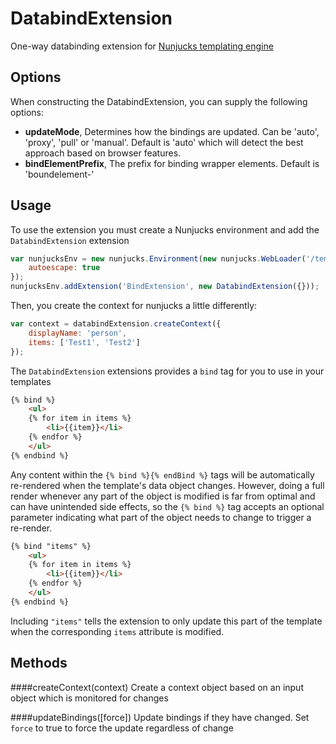 DatabindExtension
=================

One-way databinding extension for [Nunjucks templating engine](http://mozilla.github.io/nunjucks/)

Options
-----
When constructing the DatabindExtension, you can supply the following options:

* **updateMode**, Determines how the bindings are updated. Can be 'auto', 'proxy', 'pull' or 'manual'. Default is 'auto' which will detect the best approach based on browser features.
* **bindElementPrefix**, The prefix for binding wrapper elements. Default is 'boundelement-'

Usage
-----
To use the extension you must create a Nunjucks environment and add the `DatabindExtension` extension
```javascript
var nunjucksEnv = new nunjucks.Environment(new nunjucks.WebLoader('/templates'), {
    autoescape: true
});
nunjucksEnv.addExtension('BindExtension', new DatabindExtension({}));
```

Then, you create the context for nunjucks a little differently:
```javascript
var context = databindExtension.createContext({
    displayName: 'person',
    items: ['Test1', 'Test2']
});
```

The `DatabindExtension` extensions provides a `bind` tag for you to use in your templates
```html
{% bind %}
    <ul>
    {% for item in items %}
        <li>{{item}}</li>
    {% endfor %}
    </ul>
{% endbind %}
```

Any content within the `{% bind %}{% endBind %}` tags will be automatically re-rendered when the template's data object changes. However, doing a full render whenever any part of the object is modified is far from optimal and can have unintended side effects, so the `{% bind %}` tag accepts an optional parameter indicating what part of the object needs to change to trigger a re-render.
```html
{% bind "items" %}
    <ul>
    {% for item in items %}
        <li>{{item}}</li>
    {% endfor %}
    </ul>
{% endbind %}
```

Including `"items"` tells the extension to only update this part of the template when the corresponding `items` attribute is modified.

Methods
-----
####createContext(context)
Create a context object based on an input object which is monitored for changes

####updateBindings([force])
Update bindings if they have changed. Set `force` to true to force the update regardless of change